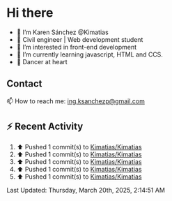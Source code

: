 # Hi there 

- 👋  I’m Karen Sánchez @Kimatias
- 📐 Civil engineer | Web development student
- 👀 I’m interested in front-end development
- 🌱 I’m currently learning javascript, HTML and CCS.
- 💃 Dancer at heart

## Contact 

📫 How to reach me: ing.ksanchezp@gmail.com

## :zap: Recent Activity

<!--RECENT_ACTIVITY:start-->
1. ⬆️ Pushed 1 commit(s) to [Kimatias/Kimatias](https://github.com/Kimatias/Kimatias)<br>
2. ⬆️ Pushed 1 commit(s) to [Kimatias/Kimatias](https://github.com/Kimatias/Kimatias)<br>
3. ⬆️ Pushed 1 commit(s) to [Kimatias/Kimatias](https://github.com/Kimatias/Kimatias)<br>
4. ⬆️ Pushed 1 commit(s) to [Kimatias/Kimatias](https://github.com/Kimatias/Kimatias)<br>
5. ⬆️ Pushed 1 commit(s) to [Kimatias/Kimatias](https://github.com/Kimatias/Kimatias)<br>
<!--RECENT_ACTIVITY:end-->

<!--RECENT_ACTIVITY:last_update-->
Last Updated: Thursday, March 20th, 2025, 2:14:51 AM
<!--RECENT_ACTIVITY:last_update_end-->

<!---
Kimatias/Kimatias is a ✨ special ✨ repository because its `README.md` (this file) appears on your GitHub profile.
You can click the Preview link to take a look at your changes.
--->
